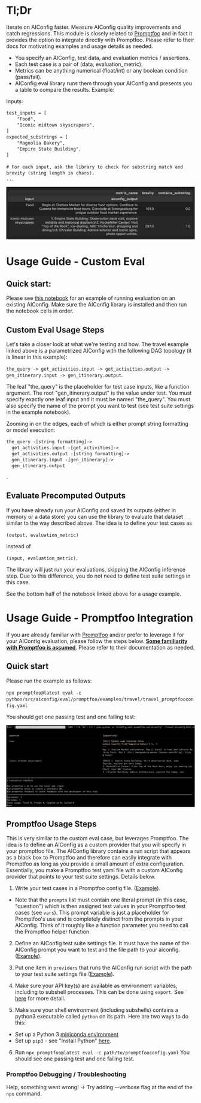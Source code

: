 # Tl;Dr

Iterate on AIConfig faster. Measure AIConfig quality improvements and catch regressions. This module is closely related to [Promptfoo](https://www.promptfoo.dev/) and in fact it provides the option to integrate directly with Promptfoo. Please refer to their docs for motivating examples and usage details as needed.

- You specify an AIConfig, test data, and evaluation metrics / assertions.
- Each test case is a pair of (data, evaluation_metric).
- Metrics can be anything numerical (float/int) or any boolean condition (pass/fail).
- AIConfig eval library runs them through your AIConfig and presents you a table to compare the results. Example:

Inputs:

```
test_inputs = [
    "Food",
    "Iconic midtown skyscrapers",
]
expected_substrings = [
    "Magnolia Bakery",
    "Empire State Building",
]

# For each input, ask the library to check for substring match and brevity (string length in chars).
...
```

![Example AIConfig Eval output table](image-4.png)

# Usage Guide - Custom Eval


## Quick start:

Please see [this notebook](https://github.com/lastmile-ai/aiconfig/blob/d79cf7dadf934b0ce09bc671cfde37aaecf05c1e/python/src/aiconfig/eval/custom_eval/examples/travel/travel_eval.ipynb#L4) for an example of running evaluation on an existing AIConfig. Make sure the AIConfig library is installed and then run the notebook cells in order.


## Custom Eval Usage Steps

Let's take a closer look at what we're testing and how. The travel example linked above is a parametrized AIConfig with the following DAG topology (it is linear in this example):

`the_query -> get_activities.input -> get_activities.output -> gen_itinerary.input -> gen_itinerary.output`. 

The leaf "the_query" is the placeholder for test case inputs, like a function argument. The root "gen_itinerary.output" is the value under test. You must specify exactly one leaf input and it must be named "the_query". You must also specify the name of the prompt you want to test (see test suite settings in the example notebook). 


Zooming in on the edges, each of which is either prompt string formatting or model execution:

```
the_query -[string formatting]-> 
  get_activities.input -[get_activities]-> 
  get_activities.output -[string formatting]-> 
  gen_itinerary.input -[gen_itinerary]-> 
  gen_itinerary.output
  ```
  .


## Evaluate Precomputed Outputs
If you have already run your AIConfig and saved its outputs (either in memory or a data store) you can use the library to evaluate that dataset similar to the way described above. The idea is to define your test cases as 

`(output, evaluation_metric)` 

instead of 

`(input, evaluation_metric)`. 

The library will just run your evaluations, skipping the AIConfig inference step. Due to this difference, you do not need to define test suite settings in this case.

See the bottom half of the notebook linked above for a usage example.


# Usage Guide - Promptfoo Integration

If you are already familiar with [Promptfoo](https://www.promptfoo.dev/) and/or prefer to leverage it for your AIConfig evaluation, please follow the steps below. **<u>Some familiarity with Promptfoo is assumed</u>**. Please refer to their documentation as needed.

## Quick start

Please run the example as follows:

`npx promptfoo@latest eval -c python/src/aiconfig/eval/promptfoo/examples/travel/travel_promptfooconfig.yaml`

You should get one passing test and one failing test:

![Example Promptfoo AIConfig Integration Output](image-5.png)

## Promptfoo Usage Steps

This is very similar to the custom eval case, but leverages Promptfoo. The idea is to define an AIConfig as a custom provider that you will specify in your promptfoo file. The AIConfig library contains a run script that appears as a black box to Promptfoo and therefore can easily integrate with Promptfoo as long as you provide a small amount of extra configuration. Essentially, you make a Promptfoo test yaml file with a custom AIConfig provider that points to your test suite settings. Details below.

1. Write your test cases in a Promptfoo config file. ([Example](https://github.com/lastmile-ai/aiconfig/blob/d79cf7dadf934b0ce09bc671cfde37aaecf05c1e/python/src/aiconfig/eval/promptfoo/examples/travel/travel_promptfooconfig.yaml)).

- Note that the `prompts` list must contain one literal prompt (in this case, "question") which is then assigned test values in your Promptfoo test cases (see `vars`). This prompt variable is just a placeholder for Promptfoo's use and is completely distinct from the prompts in your AIConfig. Think of it roughly like a function parameter you need to call the Promptfoo helper function.

2. Define an AIConfig test suite settings file. It must have the name of the AIConfig prompt you want to test and the file path to your aiconfig. ([Example](https://github.com/lastmile-ai/aiconfig/blob/d79cf7dadf934b0ce09bc671cfde37aaecf05c1e/python/src/aiconfig/eval/promptfoo/examples/travel/travel_aiconfig_test_suite_settings.json)).

3. Put one item in `providers` that runs the AIConfig run script with the path to your test suite settings file ([Example](https://github.com/lastmile-ai/aiconfig/blob/d79cf7dadf934b0ce09bc671cfde37aaecf05c1e/python/src/aiconfig/eval/promptfoo/examples/travel/travel_promptfooconfig.yaml#L3)).

4. Make sure your API key(s) are available as environment variables, including to subshell processes. This can be done using `export`. See [here](https://github.com/lastmile-ai/aiconfig/#set-your-openai-api-key) for more detail.

5. Make sure your shell environment (including subshells) contains a python3 executable called `python` on its path. Here are two ways to do this:

- Set up a Python 3 [miniconda environment](https://docs.conda.io/projects/miniconda/en/latest/)
- Set up `pip3` - see "Install Python" [here](https://github.com/lastmile-ai/lastmile/wiki).

6. Run `npx promptfoo@latest eval -c path/to/promptfooconfig.yaml`
   You should see one passing test and one failing test.

### Promptfoo Debugging / Troubleshooting

Help, something went wrong!
-> Try adding --verbose flag at the end of the `npx` command.
